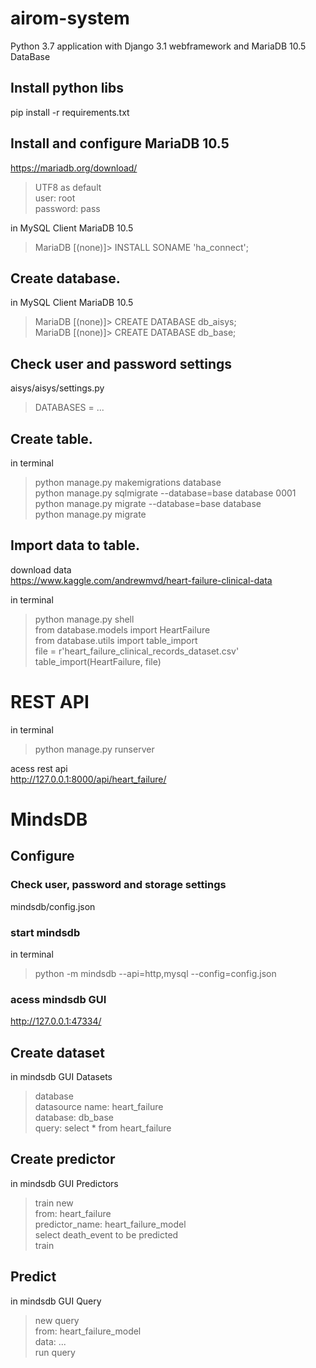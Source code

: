 # airom-system
Python 3.7 application with Django 3.1 webframework and MariaDB 10.5 DataBase

## Install python libs 
pip install -r requirements.txt

## Install and configure MariaDB 10.5
https://mariadb.org/download/

> UTF8 as default\
> user: root\
> password: pass

in MySQL Client MariaDB 10.5
> MariaDB [(none)]> INSTALL SONAME 'ha_connect';

## Create database.
in MySQL Client MariaDB 10.5
> MariaDB [(none)]> CREATE DATABASE db_aisys;\
> MariaDB [(none)]> CREATE DATABASE db_base; 

## Check user and password settings
aisys/aisys/settings.py
> DATABASES = ...

## Create table.
in terminal
> python manage.py makemigrations database\
> python manage.py sqlmigrate --database=base database 0001\
> python manage.py migrate --database=base database\
> python manage.py migrate 

## Import data to table.
download data\
https://www.kaggle.com/andrewmvd/heart-failure-clinical-data

in terminal

> python manage.py shell\
> from database.models import HeartFailure\
> from database.utils import table_import\
> file = r'heart_failure_clinical_records_dataset.csv'\
> table_import(HeartFailure, file)

# REST API
in terminal

> python manage.py runserver

acess rest api\
http://127.0.0.1:8000/api/heart_failure/

# MindsDB

## Configure
### Check user, password and storage settings
mindsdb/config.json

### start mindsdb
in terminal

> python -m mindsdb --api=http,mysql --config=config.json

### acess mindsdb GUI
http://127.0.0.1:47334/

## Create dataset
in mindsdb GUI Datasets
> database\
> datasource name: heart_failure\
> database: db_base\
> query: select * from heart_failure

## Create predictor
in mindsdb GUI Predictors
> train new\
> from: heart_failure\
> predictor_name: heart_failure_model\
> select death_event to be predicted\
> train

## Predict
in mindsdb GUI Query
> new query\
> from: heart_failure_model\
> data: ...\
> run query